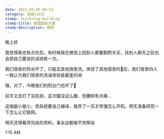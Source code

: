 ```yaml
---
date: 2021-03-26 06:53
category: 凌晨1点15
stamp: reichstag-building
stamp-title: 德国国会大厦
stamp-description: 德国
---
```


<p>
晚上好

我觉得我也有点社恐，有时候我在微信上回别人都要斟酌半天，找别人聊天之前也会把自己要说的话排练一次。

我们宿舍的热水坏了，只能去其他宿舍洗。体验了其他宿舍的🚿后，我们宿舍四人一致认为我们宿舍的洗澡体验是最差的😅

哦，对了，今晚我们的阳台门也坏了🥲

前天又去打了羽毛球，这次腿没这么酸，但腰却有点痛…

这电脑小是小，但系统要自己编译，我弄了一天才弄懂怎么开机。明天准备研究一下怎么让它联网。

明天还得看师兄给的资料，事永远都做不完啊😫


1:15 AM
</p>
